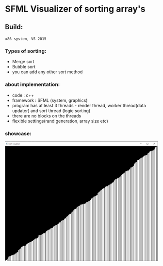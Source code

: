 # SFML Visualizer of sorting array's
## Build:
 `x86 system, VS 2015`
### Types of sorting:
 - Merge sort
 - Bubble sort
 - you can add any other sort method
### about implementation:
 - code : c++
 - framework : SFML (system, graphics)
 - program has at least 3 threads - render thread, worker thread(data updater) and sort thread (logic sorting)
 - there are no blocks on the threads
 - flexible settings(rand generation, array size etc)
 ### showcase:
 ![image](git_images/result.png)